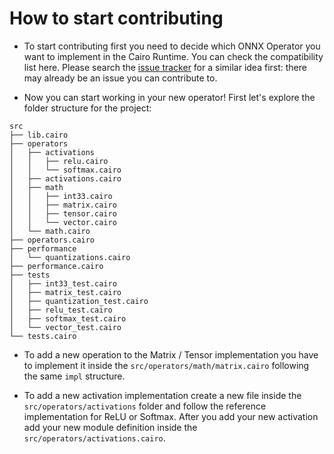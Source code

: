 # How to start contributing

* To start contributing first you need to decide which ONNX Operator you want to implement in the Cairo Runtime. You can check the compatibility list here. Please search the [issue tracker](https://github.com/franalgaba/onnx-cairo/issues) for a similar idea first: there may already be an issue you can contribute to.

* Now you can start working in your new operator! First let's explore the folder structure for the project:

```
src
├── lib.cairo
├── operators
│   ├── activations
│   │   ├── relu.cairo
│   │   └── softmax.cairo
│   ├── activations.cairo
│   ├── math
│   │   ├── int33.cairo
│   │   ├── matrix.cairo
│   │   ├── tensor.cairo
│   │   └── vector.cairo
│   └── math.cairo
├── operators.cairo
├── performance
│   └── quantizations.cairo
├── performance.cairo
├── tests
│   ├── int33_test.cairo
│   ├── matrix_test.cairo
│   ├── quantization_test.cairo
│   ├── relu_test.cairo
│   ├── softmax_test.cairo
│   └── vector_test.cairo
└── tests.cairo
```

* To add a new operation to the Matrix / Tensor implementation you have to implement it inside the `src/operators/math/matrix.cairo` following the same `impl` structure.

* To add a new activation implementation create a new file inside the `src/operators/activations` folder and follow the reference implementation for ReLU or Softmax. After you add your new activation add your new module definition inside the `src/operators/activations.cairo`.